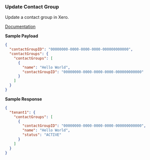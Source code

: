 ### Update Contact Group

Update a contact group in Xero.

[Documentation](https://xeroapi.github.io/xero-node/accounting/index.html#api-Accounting-updateContactGroup)

**Sample Payload**
```json
{
  "contactGroupID": "00000000-0000-0000-0000-000000000000",
  "contactGroups": {
    "contactGroups": [
      {
        "name": "Hello World",
        "contactGroupID": "00000000-0000-0000-0000-000000000000"
      }
    ]
  }
}
```

**Sample Response**
```json
{
  "tenant1": {
    "contactGroups": [
      {
        "contactGroupID": "00000000-0000-0000-0000-000000000000",
        "name": "Hello World",
        "status": "ACTIVE"
      }
    ]
  }
}
```

